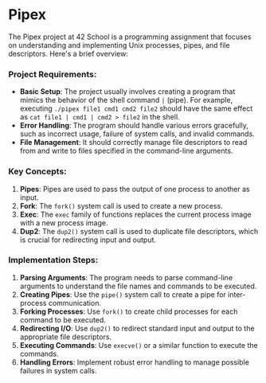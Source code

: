 # Pipex

The Pipex project at 42 School is a programming assignment that focuses on understanding and implementing Unix processes, pipes, and file descriptors. Here's a brief overview:

### Project Requirements:
- **Basic Setup**: The project usually involves creating a program that mimics the behavior of the shell command `|` (pipe). For example, executing `./pipex file1 cmd1 cmd2 file2` should have the same effect as `cat file1 | cmd1 | cmd2 > file2` in the shell.
- **Error Handling**: The program should handle various errors gracefully, such as incorrect usage, failure of system calls, and invalid commands.
- **File Management**: It should correctly manage file descriptors to read from and write to files specified in the command-line arguments.

### Key Concepts:
1. **Pipes**: Pipes are used to pass the output of one process to another as input.
2. **Fork**: The `fork()` system call is used to create a new process.
3. **Exec**: The `exec` family of functions replaces the current process image with a new process image.
4. **Dup2**: The `dup2()` system call is used to duplicate file descriptors, which is crucial for redirecting input and output.

### Implementation Steps:
1. **Parsing Arguments**: The program needs to parse command-line arguments to understand the file names and commands to be executed.
2. **Creating Pipes**: Use the `pipe()` system call to create a pipe for inter-process communication.
3. **Forking Processes**: Use `fork()` to create child processes for each command to be executed.
4. **Redirecting I/O**: Use `dup2()` to redirect standard input and output to the appropriate file descriptors.
5. **Executing Commands**: Use `execve()` or a similar function to execute the commands.
6. **Handling Errors**: Implement robust error handling to manage possible failures in system calls.

